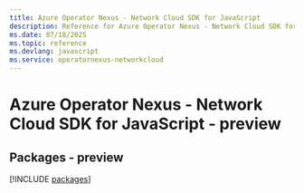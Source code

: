 ```yaml
---
title: Azure Operator Nexus - Network Cloud SDK for JavaScript
description: Reference for Azure Operator Nexus - Network Cloud SDK for JavaScript
ms.date: 07/18/2025
ms.topic: reference
ms.devlang: javascript
ms.service: operatornexus-networkcloud
---
```

# Azure Operator Nexus - Network Cloud SDK for JavaScript - preview
## Packages - preview
[!INCLUDE [packages](operator-nexus---network-cloud-index.md)]